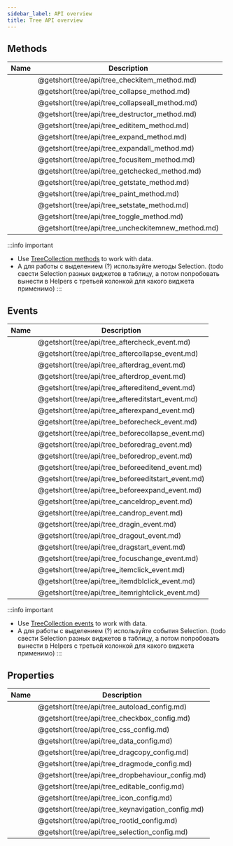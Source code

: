```yaml
---
sidebar_label: API overview
title: Tree API overview
---
```


## Methods

| Name                                       | Description                                       |
| ------------------------------------------ | ------------------------------------------------- |
| [](tree/api/tree_checkitem_method.md)      | @getshort(tree/api/tree_checkitem_method.md)      |
| [](tree/api/tree_collapse_method.md)       | @getshort(tree/api/tree_collapse_method.md)       |
| [](tree/api/tree_collapseall_method.md)    | @getshort(tree/api/tree_collapseall_method.md)    |
| [](tree/api/tree_destructor_method.md)     | @getshort(tree/api/tree_destructor_method.md)     |
| [](tree/api/tree_edititem_method.md)       | @getshort(tree/api/tree_edititem_method.md)       |
| [](tree/api/tree_expand_method.md)         | @getshort(tree/api/tree_expand_method.md)         |
| [](tree/api/tree_expandall_method.md)      | @getshort(tree/api/tree_expandall_method.md)      |
| [](tree/api/tree_focusitem_method.md)      | @getshort(tree/api/tree_focusitem_method.md)      |
| [](tree/api/tree_getchecked_method.md)     | @getshort(tree/api/tree_getchecked_method.md)     |
| [](tree/api/tree_getstate_method.md)       | @getshort(tree/api/tree_getstate_method.md)       |
| [](tree/api/tree_paint_method.md)          | @getshort(tree/api/tree_paint_method.md)          |
| [](tree/api/tree_setstate_method.md)       | @getshort(tree/api/tree_setstate_method.md)       |
| [](tree/api/tree_toggle_method.md)         | @getshort(tree/api/tree_toggle_method.md)         |
| [](tree/api/tree_uncheckitemnew_method.md) | @getshort(tree/api/tree_uncheckitemnew_method.md) |

:::info important
- Use [TreeCollection methods](tree_collection/index.md) to work with data. 
- А для работы с выделением (?) используйте методы Selection. (todo свести Selection разных виджетов в таблицу, а потом попробовать вынести в Helpers c третьей колонкой для какого виджета применимо)
:::

## Events

| Name                                       | Description                                       |
|--------------------------------------------|---------------------------------------------------|
| [](tree/api/tree_aftercheck_event.md)      | @getshort(tree/api/tree_aftercheck_event.md)      |
| [](tree/api/tree_aftercollapse_event.md)   | @getshort(tree/api/tree_aftercollapse_event.md)   |
| [](tree/api/tree_afterdrag_event.md)       | @getshort(tree/api/tree_afterdrag_event.md)       |
| [](tree/api/tree_afterdrop_event.md)       | @getshort(tree/api/tree_afterdrop_event.md)       |
| [](tree/api/tree_aftereditend_event.md)    | @getshort(tree/api/tree_aftereditend_event.md)    |
| [](tree/api/tree_aftereditstart_event.md)  | @getshort(tree/api/tree_aftereditstart_event.md)  |
| [](tree/api/tree_afterexpand_event.md)     | @getshort(tree/api/tree_afterexpand_event.md)     |
| [](tree/api/tree_beforecheck_event.md)     | @getshort(tree/api/tree_beforecheck_event.md)     |
| [](tree/api/tree_beforecollapse_event.md)  | @getshort(tree/api/tree_beforecollapse_event.md)  |
| [](tree/api/tree_beforedrag_event.md)      | @getshort(tree/api/tree_beforedrag_event.md)      |
| [](tree/api/tree_beforedrop_event.md)      | @getshort(tree/api/tree_beforedrop_event.md)      |
| [](tree/api/tree_beforeeditend_event.md)   | @getshort(tree/api/tree_beforeeditend_event.md)   |
| [](tree/api/tree_beforeeditstart_event.md) | @getshort(tree/api/tree_beforeeditstart_event.md) |
| [](tree/api/tree_beforeexpand_event.md)    | @getshort(tree/api/tree_beforeexpand_event.md)    |
| [](tree/api/tree_canceldrop_event.md)      | @getshort(tree/api/tree_canceldrop_event.md)      |
| [](tree/api/tree_candrop_event.md)         | @getshort(tree/api/tree_candrop_event.md)         |
| [](tree/api/tree_dragin_event.md)          | @getshort(tree/api/tree_dragin_event.md)          |
| [](tree/api/tree_dragout_event.md)         | @getshort(tree/api/tree_dragout_event.md)         |
| [](tree/api/tree_dragstart_event.md)       | @getshort(tree/api/tree_dragstart_event.md)       |
| [](tree/api/tree_focuschange_event.md)     | @getshort(tree/api/tree_focuschange_event.md)     |
| [](tree/api/tree_itemclick_event.md)       | @getshort(tree/api/tree_itemclick_event.md)       |
| [](tree/api/tree_itemdblclick_event.md)    | @getshort(tree/api/tree_itemdblclick_event.md)    |
| [](tree/api/tree_itemrightclick_event.md)  | @getshort(tree/api/tree_itemrightclick_event.md)  |

:::info important
- Use [TreeCollection events](tree_collection/index.md#events) to work with data. 
- А для работы с выделением (?) используйте события Selection. (todo свести Selection разных виджетов в таблицу, а потом попробовать вынести в Helpers c третьей колонкой для какого виджета применимо)
:::

## Properties

| Name                                      | Description                                      |
| ----------------------------------------- | ------------------------------------------------ |
| [](tree/api/tree_autoload_config.md)      | @getshort(tree/api/tree_autoload_config.md)      |
| [](tree/api/tree_checkbox_config.md)      | @getshort(tree/api/tree_checkbox_config.md)      |
| [](tree/api/tree_css_config.md)           | @getshort(tree/api/tree_css_config.md)           |
| [](tree/api/tree_data_config.md)          | @getshort(tree/api/tree_data_config.md)          |
| [](tree/api/tree_dragcopy_config.md)      | @getshort(tree/api/tree_dragcopy_config.md)      |
| [](tree/api/tree_dragmode_config.md)      | @getshort(tree/api/tree_dragmode_config.md)      |
| [](tree/api/tree_dropbehaviour_config.md) | @getshort(tree/api/tree_dropbehaviour_config.md) |
| [](tree/api/tree_editable_config.md)      | @getshort(tree/api/tree_editable_config.md)      |
| [](tree/api/tree_icon_config.md)          | @getshort(tree/api/tree_icon_config.md)          |
| [](tree/api/tree_keynavigation_config.md) | @getshort(tree/api/tree_keynavigation_config.md) |
| [](tree/api/tree_rootid_config.md)        | @getshort(tree/api/tree_rootid_config.md)        |
| [](tree/api/tree_selection_config.md)     | @getshort(tree/api/tree_selection_config.md)     |
